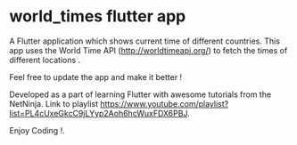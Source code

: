# world_times flutter app

A Flutter application which shows current time of different countries. This app uses the World Time API (http://worldtimeapi.org/) to fetch the times of different locations .

Feel free to update the app and make it better !

Developed as a part of learning Flutter with awesome tutorials from the NetNinja. Link to playlist https://www.youtube.com/playlist?list=PL4cUxeGkcC9jLYyp2Aoh6hcWuxFDX6PBJ.

Enjoy Coding !.
